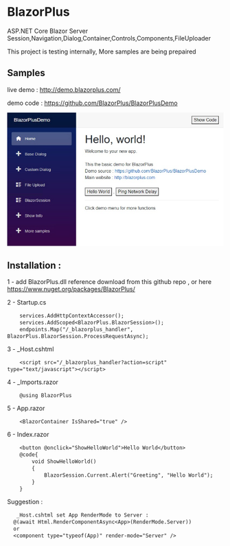 # BlazorPlus
ASP.NET Core Blazor Server Session,Navigation,Dialog,Container,Controls,Components,FileUploader

This project is testing internally, More samples are being prepaired


## Samples

live demo : http://demo.blazorplus.com/

demo code : https://github.com/BlazorPlus/BlazorPlusDemo

![Screenshot](https://github.com/BlazorPlus/BlazorPlusDemo/raw/master/demoscreenshots/s001.jpg)


## Installation : 

1 - add BlazorPlus.dll reference
download from this github repo , 
or here https://www.nuget.org/packages/BlazorPlus/

2 - Startup.cs
```
	services.AddHttpContextAccessor();
	services.AddScoped<BlazorPlus.BlazorSession>();
	endpoints.Map("/_blazorplus_handler", BlazorPlus.BlazorSession.ProcessRequestAsync);
```

3 - _Host.cshtml
```
	<script src="/_blazorplus_handler?action=script" type="text/javascript"></script>
```

4 - _Imports.razor
```
	@using BlazorPlus
```

5 - App.razor
```
	<BlazorContainer IsShared="true" />
```

6 - Index.razor
```
	<button @onclick="ShowHelloWorld">Hello World</button>
	@code{
		void ShowHelloWorld()
		{
			BlazorSession.Current.Alert("Greeting", "Hello World");
		}
	}
```
  
  Suggestion :
  ```
	 _Host.cshtml set App RenderMode to Server :
	@(await Html.RenderComponentAsync<App>(RenderMode.Server))
	or
	<component type="typeof(App)" render-mode="Server" />
```